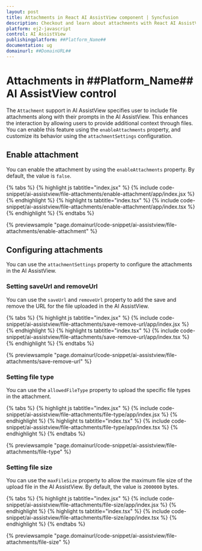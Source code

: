 ```yaml
---
layout: post
title: Attachments in React AI AssistView component | Syncfusion
description: Checkout and learn about attachments with React AI AssistView component of Syncfusion Essential JS 2 and more details.
platform: ej2-javascript
control: AI AssistView 
publishingplatform: ##Platform_Name##
documentation: ug
domainurl: ##DomainURL##
---
```


# Attachments in ##Platform_Name## AI AssistView control

The `Attachment` support in AI AssistView specifies user to include file attachments along with their prompts in the AI AssistView. This enhances the interaction by allowing users to provide additional context through files. You can enable this feature using the `enableAttachments` property, and customize its behavior using the `attachmentSettings` configuration.

## Enable attachment

You can enable the attachment by using the `enableAttachments` property. By default, the value is `false`.

{% tabs %}
{% highlight js tabtitle="index.jsx" %}
{% include code-snippet/ai-assistview/file-attachments/enable-attachment/app/index.jsx %}
{% endhighlight %}
{% highlight ts tabtitle="index.tsx" %}
{% include code-snippet/ai-assistview/file-attachments/enable-attachment/app/index.tsx %}
{% endhighlight %}
{% endtabs %}
       
{% previewsample "page.domainurl/code-snippet/ai-assistview/file-attachments/enable-attachment" %}

## Configuring attachments

You can use the `attachmentSettings` property to configure the attachments in the AI AssistView.

### Setting saveUrl and removeUrl

You can use the `saveUrl` and `removeUrl` property to add the save and remove the URL for the file uploaded in the AI AssistView.

{% tabs %}
{% highlight js tabtitle="index.jsx" %}
{% include code-snippet/ai-assistview/file-attachments/save-remove-url/app/index.jsx %}
{% endhighlight %}
{% highlight ts tabtitle="index.tsx" %}
{% include code-snippet/ai-assistview/file-attachments/save-remove-url/app/index.tsx %}
{% endhighlight %}
{% endtabs %}
        
{% previewsample "page.domainurl/code-snippet/ai-assistview/file-attachments/save-remove-url" %}

### Setting file type

You can use the `allowedFileType` property to upload the specific file types in the attachment.

{% tabs %}
{% highlight js tabtitle="index.jsx" %}
{% include code-snippet/ai-assistview/file-attachments/file-type/app/index.jsx %}
{% endhighlight %}
{% highlight ts tabtitle="index.tsx" %}
{% include code-snippet/ai-assistview/file-attachments/file-type/app/index.tsx %}
{% endhighlight %}
{% endtabs %}
        
{% previewsample "page.domainurl/code-snippet/ai-assistview/file-attachments/file-type" %}

### Setting file size

You can use the `maxFileSize` property to allow the maximum file size of the upload file in the AI AssistView. By default, the value is `2000000` bytes.

{% tabs %}
{% highlight js tabtitle="index.jsx" %}
{% include code-snippet/ai-assistview/file-attachments/file-size/app/index.jsx %}
{% endhighlight %}
{% highlight ts tabtitle="index.tsx" %}
{% include code-snippet/ai-assistview/file-attachments/file-size/app/index.tsx %}
{% endhighlight %}
{% endtabs %}
        
{% previewsample "page.domainurl/code-snippet/ai-assistview/file-attachments/file-size" %}

